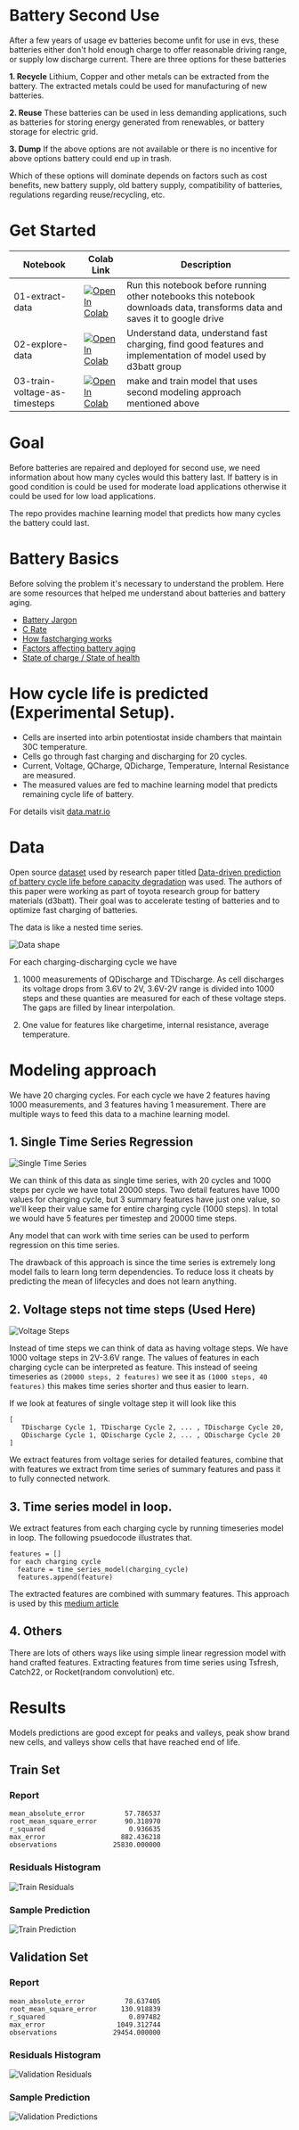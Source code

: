 # Battery Second Use

After a few years of usage ev batteries become unfit for use in evs, 
these batteries either don't hold enough charge to offer reasonable driving range,
or supply low discharge current. There are three options for these batteries

**1. Recycle** Lithium, Copper and other metals can be extracted from the battery. The extracted metals could be used for manufacturing of new batteries.

**2. Reuse** These batteries can be used in less demanding applications, such as batteries for storing energy generated from renewables, or battery storage for electric grid.

**3. Dump** If the above options are not available or there is no incentive for above options battery could end up in trash.

Which of these options will dominate depends on factors such as cost benefits, new battery supply, old battery supply, compatibility of batteries, regulations regarding reuse/recycling, etc.

# Get Started

| Notebook | Colab Link | Description |
| --- | -- | -- |
| 01-extract-data  | [![Open In Colab](https://colab.research.google.com/assets/colab-badge.svg)](https://colab.research.google.com/github/breathingcyborg/battery-cycle-life-prediction/blob/main/01-extract-data.ipynb) | Run this notebook before running other notebooks this notebook downloads data, transforms data and saves it to google drive |
| 02-explore-data | [![Open In Colab](https://colab.research.google.com/assets/colab-badge.svg)](https://colab.research.google.com/github/breathingcyborg/battery-cycle-life-prediction/blob/main/02-explore-data.ipynb) | Understand data, understand fast charging, find good features and implementation of model used by d3batt group |
| 03-train-voltage-as-timesteps | [![Open In Colab](https://colab.research.google.com/assets/colab-badge.svg)](https://colab.research.google.com/github/breathingcyborg/battery-cycle-life-prediction/blob/main/03-train-voltage-as-timesteps.ipynb) | make and train model that uses second modeling approach mentioned above |

# Goal
Before batteries are repaired and deployed for second use, we need information about how many cycles would this battery last. If battery is in good condition is could be used for moderate load applications otherwise it could be used for low load applications.

The repo provides machine learning model that predicts how many cycles the battery could last.

# Battery Basics

Before solving the problem it's necessary to understand the problem. Here are some resources that helped me understand about batteries and battery aging.

* [Battery Jargon](https://web.mit.edu/evt/summary_battery_specifications.pdf)
* [C Rate](https://www.youtube.com/watch?v=4qIYyaRKGVE)
* [How fastcharging works](https://www.youtube.com/watch?v=A6mKd5_-abk&t=2060s)
* [Factors affecting battery aging](https://www.mpoweruk.com/life.htm)
* [State of charge / State of health](https://www.biologic.net/topics/battery-states-state-of-charge-soc-state-of-health-soh/)

# How cycle life is predicted (Experimental Setup).

* Cells are inserted into arbin potentiostat inside chambers that maintain 30C temperature.
* Cells go through fast charging and discharging for 20 cycles.
* Current, Voltage, QCharge, QDicharge, Temperature, Internal Resistance are measured.
* The measured values are fed to machine learning model that predicts remaining cycle life of battery.

For details visit [data.matr.io](https://data.matr.io/1/projects/5c48dd2bc625d700019f3204)

# Data

Open source [dataset](https://data.matr.io/1/projects/5c48dd2bc625d700019f3204) used by research paper titled  [Data-driven prediction of battery cycle life before capacity degradation](https://data.matr.io/1/projects/5c48dd2bc625d700019f3204) was used. The authors of this paper were working as part of toyota research group for battery materials (d3batt). Their goal was to accelerate testing of batteries and to optimize fast charging of batteries.

The data is like a nested time series.

![Data shape](images/data_shape.png)

For each charging-discharging cycle we have

1) 1000 measurements of QDischarge and TDischarge. As cell discharges its voltage drops from 3.6V to 2V, 3.6V-2V range is divided into 1000 steps and these quanties are measured for each of these voltage steps. The gaps are filled by linear interpolation.

2) One value for features like chargetime, internal resistance, average temperature.


# Modeling approach

We have 20 charging cycles. For each cycle we have 2 features having 1000 measurements, and 3 features having 1 measurement. There are multiple ways to feed this data to a machine learning model.

## 1. Single Time Series Regression

![Single Time Series](images/single-time-series.png)

We can think of this data as single time series, with 20 cycles and 1000 steps per cycle we have total 20000 steps. Two detail features have 1000 values for charging cycle, but 3 summary features have just one value, so we'll keep their value same for entire charging cycle (1000 steps). In total we would have 5 features per timestep and 20000 time steps.

Any model that can work with time series can be used to perform regression on this time series.

The drawback of this approach is since the time series is extremely long model fails to learn long term dependencies. To reduce loss it cheats by predicting the mean of lifecycles and does not learn anything.

## 2. Voltage steps not time steps (Used Here)

![Voltage Steps](images/voltage-steps.png)

Instead of time steps we can think of data as having voltage steps. We have 1000 voltage steps in 2V-3.6V range. The values of features in each charging cycle can be interpreted as feature. This instead of seeing timeseries as `(20000 steps, 2 features)` we see it as `(1000 steps, 40 features)` this makes time series shorter and thus easier to learn. 

If we look at features of single voltage step it will look like this 
```
[
   TDischarge Cycle 1, TDischarge Cycle 2, ... , TDischarge Cycle 20,
   QDischarge Cycle 1, QDischarge Cycle 2, ... , QDischarge Cycle 20
]
```

We extract features from voltage series for detailed features, combine that with features we extract from time series of summary features and pass it to fully connected network.

## 3. Time series model in loop.

We extract features from each charging cycle by running timeseries model in loop. The following psuedocode illustrates that.

```
features = []
for each charging cycle
  feature = time_series_model(charging_cycle)
  features.append(feature)
```

The extracted features are combined with summary features. This approach is used by this [medium article](https://towardsdatascience.com/predicting-battery-lifetime-with-cnns-c5e1faeecc8f)

## 4. Others
There are lots of others ways like using simple linear regression model with hand crafted features. Extracting features from time series using Tsfresh, Catch22, or Rocket(random convolution) etc.


# Results

Models predictions are good except for peaks and valleys, peak show brand new cells, and valleys show cells that have reached end of life. 

## Train Set

### Report
```
mean_absolute_error          57.786537
root_mean_square_error       90.318970
r_squared                     0.936635
max_error                   882.436218
observations              25830.000000
```
### Residuals Histogram
![Train Residuals](images/lstm_model/train_residuals.png)

### Sample Prediction
![Train Prediction](images/lstm_model/train_predictions.png)

## Validation Set

### Report

```
mean_absolute_error          78.637405
root_mean_square_error      130.918839
r_squared                     0.897482
max_error                  1049.312744
observations              29454.000000
```

### Residuals Histogram
![Validation Residuals](images/lstm_model/val_residuals.png)

### Sample Prediction
![Validation Predictions](images/lstm_model/val_predictions.png)

